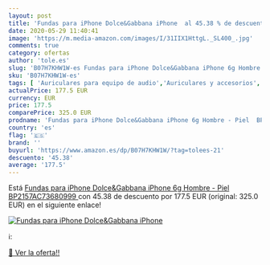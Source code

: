 ```yaml
---
layout: post
title: 'Fundas para iPhone Dolce&Gabbana iPhone  al 45.38 % de descuento'
date: 2020-05-29 11:40:41
image: 'https://m.media-amazon.com/images/I/31IIX1HttgL._SL400_.jpg'
comments: true
category: ofertas
author: 'tole.es'
slug: 'B07H7KHW1W-es Fundas para iPhone Dolce&Gabbana iPhone 6g Hombre - Piel...'
sku: 'B07H7KHW1W-es'
tags: [ 'Auriculares para equipo de audio','Auriculares y accesorios','Electrónica','Electrónica para moto','Electrónica para vehículos','Soportes para moto','iphone', ]
actualPrice: 177.5 EUR
currency: EUR
price: 177.5
comparePrice: 325.0 EUR
prodname: 'Fundas para iPhone Dolce&Gabbana iPhone 6g Hombre - Piel  BP2157AC73680999 '
country: 'es'
flag: '🇪🇸'
brand: ''
buyurl: 'https://www.amazon.es/dp/B07H7KHW1W/?tag=tolees-21'
descuento: '45.38'
average: '177.5'
---
```


Está [Fundas para iPhone Dolce&Gabbana iPhone 6g Hombre - Piel  BP2157AC73680999 ](https://www.amazon.es/dp/B07H7KHW1W/?tag=tolees-21) con 45.38 de descuento por 177.5 EUR (original: 325.0 EUR) en el siguiente enlace!

[![Fundas para iPhone Dolce&Gabbana iPhone ](https://m.media-amazon.com/images/I/31IIX1HttgL._SL400_.jpg)](https://www.amazon.es/dp/B07H7KHW1W/?tag=tolees-21)

ℹ️:


[🛒 Ver la oferta!!](https://www.amazon.es/dp/B07H7KHW1W/?tag=tolees-21)
